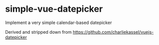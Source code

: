 # simple-vue-datepicker
Implement a very simple calendar-based datepicker

Derived and stripped down from https://github.com/charliekassel/vuejs-datepicker
